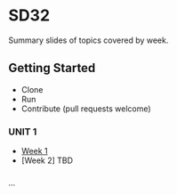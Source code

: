 # SD32

Summary slides of topics covered by week.

## Getting Started

- Clone
- Run
- Contribute (pull requests welcome)

### UNIT 1

- [Week 1](https://acary.github.io/SD32/sd32-week1/presentation/index.html)
- [Week 2] TBD

###

...

